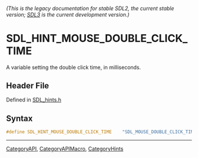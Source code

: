 ###### (This is the legacy documentation for stable SDL2, the current stable version; [SDL3](https://wiki.libsdl.org/SDL3/) is the current development version.)
# SDL_HINT_MOUSE_DOUBLE_CLICK_TIME

A variable setting the double click time, in milliseconds.

## Header File

Defined in [SDL_hints.h](https://github.com/libsdl-org/SDL/blob/SDL2/include/SDL_hints.h)

## Syntax

```c
#define SDL_HINT_MOUSE_DOUBLE_CLICK_TIME    "SDL_MOUSE_DOUBLE_CLICK_TIME"
```

----
[CategoryAPI](CategoryAPI), [CategoryAPIMacro](CategoryAPIMacro), [CategoryHints](CategoryHints)

